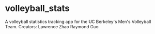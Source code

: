 # volleyball_stats
A volleyball statistics tracking app for the UC Berkeley's Men's Volleyball Team. 
Creators:
  Lawrence Zhao
  Raymond Guo
